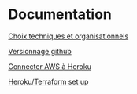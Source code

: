 # Documentation

[Choix techniques et organisationnels](Documentation/Choix_techniques_et_organisationnels.md)

[Versionnage github](Documentation/Versionnage_github.md)

[Connecter AWS à Heroku](Documentation/Connecter_AWS_a%CC%80_Heroku.md)

[Heroku/Terraform set up](Documentation/Heroku_Terraform_set_up.md)